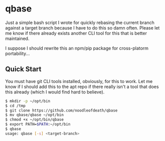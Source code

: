 # qbase
Just a simple bash script I wrote for quickly rebasing the current branch against a target branch because I have to do this so damn often. Please let me know if there already exists another CLI tool for this that is better maintained.

I suppose I should rewrite this an npm/pip package for cross-platorm portability...

## Quick Start

You must have git CLI tools installed, obviously, for this to work. Let me know if I should add this to the apt repo if there really isn't a tool that does this already (which I would find hard to believe).

```bash
$ mkdir -p ~/opt/bin
$ cd /tmp
$ git clone https://github.com/noodleofdeath/qbase
$ mv qbase/qbase ~/opt/bin
$ chmod +x ~/opt/bin/qbase
$ export PATH=$PATH:~/opt/bin
$ qbase
usage: qbase [-s] <target-branch>
```
